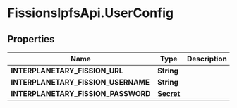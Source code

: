 # FissionsIpfsApi.UserConfig

## Properties
Name | Type | Description | Notes
------------ | ------------- | ------------- | -------------
**INTERPLANETARY_FISSION_URL** | **String** |  | 
**INTERPLANETARY_FISSION_USERNAME** | **String** |  | 
**INTERPLANETARY_FISSION_PASSWORD** | [**Secret**](Secret.md) |  | 


